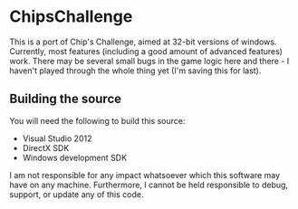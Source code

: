 ChipsChallenge
==============

This is a port of Chip's Challenge, aimed at 32-bit versions of windows.  Currently, most features (including a good amount of advanced features) work.  There may be several small bugs in the game logic here and there - I haven't played through the whole thing yet (I'm saving this for last).

Building the source
-------------------
You will need the following to build this source:
- Visual Studio 2012
- DirectX SDK
- Windows development SDK

I am not responsible for any impact whatsoever which this software may have on any machine.  Furthermore, I cannot be held responsible to debug, support, or update any of this code.